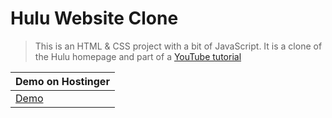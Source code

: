 # Hulu Website Clone

> This is an HTML & CSS project with a bit of JavaScript. It is a clone of the Hulu homepage and part of a [YouTube tutorial](https://www.youtube.com/watch?v=9OVLaEjY-Rc)

|                              Demo on Hostinger                           |
| ------------------------------------------------------------------------ |
| [Demo](https://matrix-citizen.online/Hulu/)                              |
